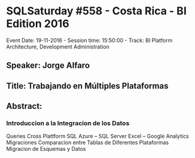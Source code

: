 # SQLSaturday #558 - Costa Rica - BI Edition 2016
Event Date: 19-11-2016 - Session time: 15:50:00 - Track: BI Platform Architecture, Development  Administration
## Speaker: Jorge Alfaro
## Title: Trabajando en Múltiples Plataformas
## Abstract:
### Introduccion a la Integracion de los Datos
Queries Cross Plattform
	SQL Azure – SQL Server 
	Excel – Google Analytics
Migraciones
	Comparacion entre Tablas de Diferentes Plataformas
	Migracion de Esquemas y Datos
